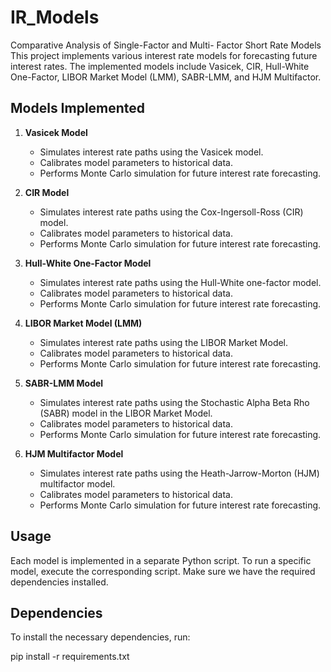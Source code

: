 # IR_Models
Comparative Analysis of Single-Factor and Multi- Factor Short Rate Models
This project implements various interest rate models for forecasting future interest rates. The implemented models include Vasicek, CIR, Hull-White One-Factor, LIBOR Market Model (LMM), SABR-LMM, and HJM Multifactor.

## Models Implemented

1. **Vasicek Model**
    - Simulates interest rate paths using the Vasicek model.
    - Calibrates model parameters to historical data.
    - Performs Monte Carlo simulation for future interest rate forecasting.

2. **CIR Model**
    - Simulates interest rate paths using the Cox-Ingersoll-Ross (CIR) model.
    - Calibrates model parameters to historical data.
    - Performs Monte Carlo simulation for future interest rate forecasting.

3. **Hull-White One-Factor Model**
    - Simulates interest rate paths using the Hull-White one-factor model.
    - Calibrates model parameters to historical data.
    - Performs Monte Carlo simulation for future interest rate forecasting.

4. **LIBOR Market Model (LMM)**
    - Simulates interest rate paths using the LIBOR Market Model.
    - Calibrates model parameters to historical data.
    - Performs Monte Carlo simulation for future interest rate forecasting.

5. **SABR-LMM Model**
    - Simulates interest rate paths using the Stochastic Alpha Beta Rho (SABR) model in the LIBOR Market Model.
    - Calibrates model parameters to historical data.
    - Performs Monte Carlo simulation for future interest rate forecasting.

6. **HJM Multifactor Model**
    - Simulates interest rate paths using the Heath-Jarrow-Morton (HJM) multifactor model.
    - Calibrates model parameters to historical data.
    - Performs Monte Carlo simulation for future interest rate forecasting.
## Usage

Each model is implemented in a separate Python script. To run a specific model, execute the corresponding script. Make sure we have the required dependencies installed.

## Dependencies

To install the necessary dependencies, run:

pip install -r requirements.txt

